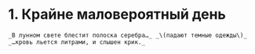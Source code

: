 # 1. Крайне маловероятный день
`
_В лунном свете блестит полоска серебра…_
_\(падают темные одежды\)_
_…кровь льется литрами, и слышен крик._
`
